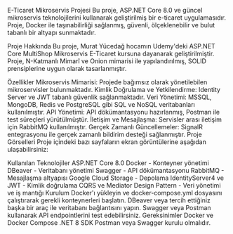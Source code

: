E-Ticaret Mikroservis Projesi
Bu proje, ASP.NET Core 8.0 ve güncel mikroservis teknolojilerini kullanarak geliştirilmiş bir e-ticaret uygulamasıdır. Proje, Docker ile taşınabilirliği sağlanmış, güvenli, ölçeklenebilir ve bulut tabanlı bir altyapı sunmaktadır.

Proje Hakkında
Bu proje, Murat Yücedağ hocamın Udemy'deki ASP.NET Core MultiShop Mikroservis E-Ticaret kursuna dayanarak geliştirilmiştir. Proje, N-Katmanlı Mimarî ve Onion mimarisi ile yapılandırılmış, SOLID prensiplerine uygun olarak tasarlanmıştır.

Özellikler
Mikroservis Mimarisi: Projede bağımsız olarak yönetilebilen mikroservisler bulunmaktadır.
Kimlik Doğrulama ve Yetkilendirme: Identity Server ve JWT tabanlı güvenlik sağlanmaktadır.
Veri Yönetimi: MSSQL, MongoDB, Redis ve PostgreSQL gibi SQL ve NoSQL veritabanları kullanılmıştır.
API Yönetimi: API dökümantasyonu hazırlanmış, Postman ile test süreçleri yürütülmüştür.
İletişim ve Mesajlaşma: Servisler arası iletişim için RabbitMQ kullanılmıştır.
Gerçek Zamanlı Güncellemeler: SignalR entegrasyonu ile gerçek zamanlı bildirim desteği sağlanmıştır.
Proje Görselleri
Proje içindeki bazı sayfaların ekran görüntülerine aşağıdan ulaşabilirsiniz:

<!-- Buraya ekran görüntülerini ekleyebilirsiniz -->
Kullanılan Teknolojiler
ASP.NET Core 8.0
Docker - Konteyner yönetimi
DBeaver - Veritabanı yönetimi
Swagger - API dökümantasyonu
RabbitMQ - Mesajlaşma altyapısı
Google Cloud Storage - Depolama
IdentityServer4 ve JWT - Kimlik doğrulama
CQRS ve Mediator Design Pattern - Veri yönetimi ve iş mantığı
Kurulum
Docker'ı yükleyin ve docker-compose.yml dosyasını çalıştırarak gerekli konteynerleri başlatın.
DBeaver veya tercih ettiğiniz başka bir araç ile veritabanı bağlantısını yapın.
Swagger veya Postman kullanarak API endpointlerini test edebilirsiniz.
Gereksinimler
Docker ve Docker Compose
.NET 8 SDK
Postman veya Swagger kurulu olmalıdır.
